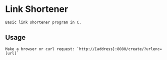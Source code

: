 # Link Shortener
	Basic link shortener program in C.

## Usage
	Make a browser or curl request: `http://[address]:8080/create/?urlenc=[url]`

